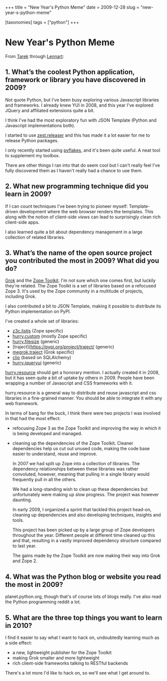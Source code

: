 +++
title = "New Year's Python Meme"
date = 2009-12-28
slug = "new-year-s-python-meme"

[taxonomies]
tags = ["python"]
+++

# New Year's Python Meme

From
[Tarek](http://tarekziade.wordpress.com/2009/12/28/new-years-python-meme/)
through
[Lennart](http://regebro.wordpress.com/2009/12/28/new-year%E2%80%99s-python-meme/):

## 1. What’s the coolest Python application, framework or library you have discovered in 2009?

Not quote Python, but I've been busy exploring various Javascript libraries
and frameworks. I already knew YUI in 2008, and this year I've explored JQuery
and affiliated extensions quite a bit.

I think I've had the most exploratory fun with JSON Template (Python and
Javascript implementations both).

I started to use [zest.releaser](https://pypi.org/project/zest.releaser/) and
this has made it a lot easier for me to release Python packages.

I only recently started using [pyflakes](https://pypi.org/project/pyflakes/),
and it's been quite useful. A neat tool to supplement my toolbox.

There are other things I ran into that do seem cool but I can't really
feel I've fully discovered them as I haven't really had a chance to
use them.

## 2. What new programming technique did you learn in 2009?

If I can count techniques I've been trying to pioneer myself:
Template-driven development where the web browser renders the
templates. This along with the notion of client-side _views_ can lead
to surprisingly clean rich client-side apps.

I also learned quite a bit about dependency management in a large
collection of related libraries.

## 3. What’s the name of the open source project you contributed the most in 2009? What did you do?

[Grok](https://github.com/zopefoundation/grok) and the [Zope
Toolkit](https://zopetoolkit.readthedocs.io/en/latest/). I'm not sure which
one comes first, but luckily they're related. The Zope Toolkt is a set of
libraries based on a refocused Zope 3. It's used by the Zope community in a
multitude of projects, including Grok.

I also contributed a bit to JSON Template, making it possible to
distribute its Python implementation on PyPI.

I've created a whole set of libraries:

- [z3c.listjs](https://pypi.org/project/z3c.listjs/) (Zope specific)
- [hurry.custom](https://pypi.org/project/hurry.custom/) (mostly Zope specific)
- [hurry.filesize](https://pypi.org/project/hurry.filesize/) (generic)
- [traject](https://pypi.org/project/traject/ (generic)
- [megrok.traject](https://pypi.org/project/megrok.traject/) (Grok specific)
- [clio](https://pypi.org/project/clio/) (based on SQLAlchemy)
- [hurry.jqueryui](https://pypi.org/project/hurry.jqueryui/) (generic)

[hurry.resource](https://pypi.org/project/hurry.resource/) should get a
honorary mention. I actually created it in 2008, but it has seen quite a bit of
uptake by others in 2009. People have been wrapping a number of Javascript and
CSS frameworks with it.

hurry.resource is a general way to distribute and reuse javascript and
css libraries in a fine-grained manner. You should be able to
integrate it with any web framework.

In terms of bang for the buck, I think there were two projects I was
involved in that had the most effect:

- refocusing Zope 3 as the Zope Toolkit and improving the way in which
  it is being developed and managed.

- cleaning up the dependencies of the Zope Toolkit. Cleaner
  dependencies help us cut out unused code, making the code base
  easier to understand, reuse and improve.

  In 2007 we had split up Zope into a collection of libraries. The
  dependency relationships between these libraries was rather
  convoluted, however, meaning that pulling in a single library would
  frequently pull in all the others.

  We had a long-standing wish to clean up these dependencies but
  unfortunately were making up slow progress. The project was however
  daunting.

  In early 2009, I organized a sprint that tackled this project
  head-on, cleaning up dependencies and also developing techniques,
  insights and tools.

  This project has been picked up by a large group of Zope developers
  throughout the year. Different people at different time cleaned up
  this and that, resulting in a vastly improved dependency structure
  compared to last year.

  The gains made by the Zope Toolkit are now making their way into
  Grok and Zope 2.

## 4. What was the Python blog or website you read the most in 2009?

planet.python.org, though that's of course lots of blogs really. I've
also read the Python programming reddit a lot.

## 5. What are the three top things you want to learn in 2010?

I find it easier to say what I want to hack on, undoubtedly learning much as a
side effect:

- a new, lightweight publisher for the Zope Toolkit
- making Grok smaller and more lightweight
- rich client-side frameworks talking to RESTful backends

There's a lot more I'd like to hack on, so we'll see what I get around to.
